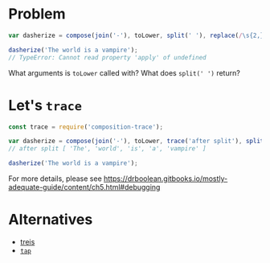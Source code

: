 # Problem

```js
var dasherize = compose(join('-'), toLower, split(' '), replace(/\s{2,}/ig, ' '));

dasherize('The world is a vampire');
// TypeError: Cannot read property 'apply' of undefined
```

What arguments is `toLower` called with?
What does `split(' ')` return?

# Let's `trace`

```js
const trace = require('composition-trace');

var dasherize = compose(join('-'), toLower, trace('after split'), split(' '), replace(/\s{2,}/ig, ' '));
// after split [ 'The', 'world', 'is', 'a', 'vampire' ]

dasherize('The world is a vampire');
```

For more details, please see https://drboolean.gitbooks.io/mostly-adequate-guide/content/ch5.html#debugging

# Alternatives

- [treis](https://github.com/raine/treis)
- [`tap`](http://ramdajs.com/docs/#tap)
